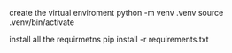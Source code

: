 create the virtual enviroment
    python -m venv .venv
    source .venv/bin/activate

install all the requirmetns
    pip install -r requirements.txt
